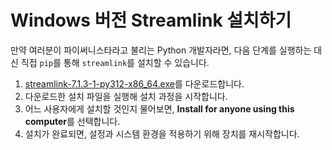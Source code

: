 # Windows 버전 Streamlink 설치하기

만약 여러분이 파이써니스타라고 불리는 Python 개발자라면, 다음 단계를 실행하는 대신 직접 `pip`를 통해 `streamlink`를 설치할 수 있습니다.

1. [streamlink-7.1.3-1-py312-x86_64.exe](https://github.com/streamlink/windows-builds/releases/download/7.1.3-1/streamlink-7.1.3-1-py312-x86_64.exe)를 다운로드합니다.
2. 다운로드한 설치 파일을 실행해 설치 과정을 시작합니다.
3. 어느 사용자에게 설치할 것인지 물어보면, **Install for anyone using this computer**를 선택합니다.
4. 설치가 완료되면, 설정과 시스템 환경을 적용하기 위해 장치를 재시작합니다.
